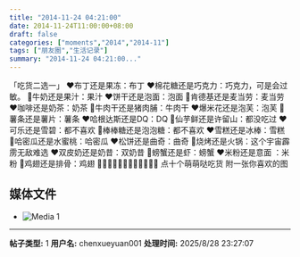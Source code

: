 ```yaml
---
title: "2014-11-24 04:21:00"
date: 2014-11-24T11:00:00+08:00
draft: false
categories: ["moments","2014","2014-11"]
tags: ["朋友圈","生活记录"]
summary: "2014-11-24 04:21:00..."
---
```


「吃货二选一」
❤布丁还是果冻：布丁
❤棉花糖还是巧克力：巧克力，可是会过敏。
💙牛奶还是果汁：果汁
❤饼干还是泡面：泡面
💙肯德基还是麦当劳：麦当劳
❤咖啡还是奶茶：奶茶
💙牛肉干还是猪肉脯：牛肉干
❤爆米花还是泡芙：泡芙 
💙薯条还是薯片：薯条
❤哈根达斯还是DQ：DQ
💙仙芋鲜还是许留山：都没吃过
❤可乐还是雪碧：都不喜欢
💙棒棒糖还是泡泡糖：都不喜欢
❤雪糕还是冰棒：雪糕
💙哈密瓜还是水蜜桃：哈密瓜
❤松饼还是曲奇：曲奇
💙烧烤还是火锅：这个宇宙霹雳无敌难选
❤双皮奶还是奶昔：双奶昔
💙螃蟹还是虾：螃蟹
❤米粉还是意面 ：米粉
💙鸡翅还是排骨：鸡翅
🍃🍃🍃🍃🍃🍃🍃🍃🍃🍃🍃🍃
          点十个萌萌哒吃货
          附一张你喜欢的图

## 媒体文件

- ![Media 1](/Moments/photos/2014-11-24/201411240421000.jpg)

---

**帖子类型:** 1
**用户名:** chenxueyuan001
**处理时间:** 2025/8/28 23:27:07